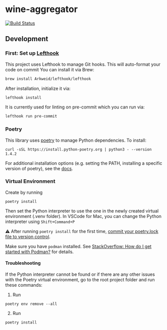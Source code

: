 # wine-aggregator

[![Build Status](https://github.com/Rooknj/wine-aggregator/actions/workflows/python-app.yml/badge.svg)](https://github.com/Rooknj/wine-aggregator/actions/workflows/python-app.yml)

## Development

### First: Set up [Lefthook](https://github.com/Arkweid/lefthook)

This project uses Lefthook to manage Git hooks. This will auto-format your code on commit
You can install it via Brew:

```sh
brew install Arkweid/lefthook/lefthook
```

After installation, initialize it via:

```sh
lefthook install
```

It is currently used for linting on pre-commit which you can run via:

```sh
lefthook run pre-commit
```

### Poetry

This library uses [poetry](https://python-poetry.org/docs/basic-usage/#specifying-dependencies) to manage Python
dependencies.
To install:

```shell
curl -sSL https://install.python-poetry.org | python3 - --version 1.4.2
```

For additional installation options (e.g. setting the PATH, installing a specific version of poetry),
see the [docs](https://python-poetry.org/docs/#installing-with-the-official-installer).

### Virtual Environment

Create by running

```shell
poetry install
```

Then set the Python interpreter to use the one in the newly created virtual environment (.venv folder). In VSCode for
Mac, you can change the Python interpreter using ```Shift+Command+P```

:warning: After running `poetry install` for the first time,
[commit your poetry.lock file to version control](https://python-poetry.org/docs/basic-usage/#commit-your-poetrylock-file-to-version-control).

Make sure you have `podman` installed.
See [StackOverflow: How do I get started with Podman?](https://stackoverflow.intuit.com/questions/26032) for details.

#### Troubleshooting

If the Python interpreter cannot be found or if there are any other issues with the Poetry virtual environment, go to
the root project folder and run these commands:

1. Run

```shell
poetry env remove --all
```

2. Run

```shell
poetry install
```